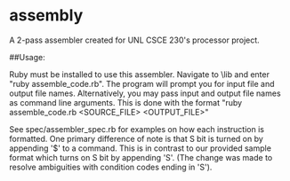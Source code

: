 assembly
==============

A 2-pass assembler created for UNL CSCE 230's processor project.

##Usage:

Ruby must be installed to use this assembler. 
Navigate to \lib and enter "ruby assemble_code.rb". The program will prompt you for input file and output file names.
Alternatively, you may pass input and output file names as command line arguments. This is done with the format "ruby assemble_code.rb \<SOURCE_FILE\> \<OUTPUT_FILE\>"

See spec/assembler_spec.rb for examples on how each instruction is formatted. One primary difference of note is that S bit is turned on by appending '$' to a command.
This is in contrast to our provided sample format which turns on S bit by appending 'S'. (The change was made to resolve ambiguities with condition codes ending in 'S').